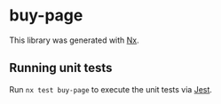 # buy-page

This library was generated with [Nx](https://nx.dev).

## Running unit tests

Run `nx test buy-page` to execute the unit tests via [Jest](https://jestjs.io).
